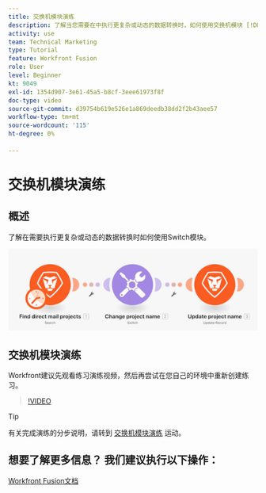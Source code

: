 ```yaml
---
title: 交换机模块演练
description: 了解当您需要在中执行更复杂或动态的数据转换时，如何使用交换机模块 [!DNL Adobe Workfront Fusion].
activity: use
team: Technical Marketing
type: Tutorial
feature: Workfront Fusion
role: User
level: Beginner
kt: 9049
exl-id: 1354d907-3e61-45a5-b8cf-3eee61973f8f
doc-type: video
source-git-commit: d39754b619e526e1a869deedb38dd2f2b43aee57
workflow-type: tm+mt
source-wordcount: '115'
ht-degree: 0%

---
```


# 交换机模块演练

## 概述

了解在需要执行更复杂或动态的数据转换时如何使用Switch模块。

![使用交换机模块的图像](assets/beyond-basic-modules-4.png)

## 交换机模块演练

Workfront建议先观看练习演练视频，然后再尝试在您自己的环境中重新创建练习。

>[!VIDEO](https://video.tv.adobe.com/v/335290/?quality=12)

>[!TIP]
>
>有关完成演练的分步说明，请转到 [交换机模块演练](https://experienceleague.adobe.com/docs/workfront-learn/tutorials-workfront/fusion/exercises/switch-module.html?lang=en) 运动。


## 想要了解更多信息？ 我们建议执行以下操作：

[Workfront Fusion文档](https://experienceleague.adobe.com/docs/workfront/using/adobe-workfront-fusion/workfront-fusion-2.html?lang=en)
